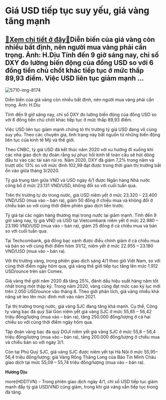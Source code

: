 Giá USD tiếp tục suy yếu, giá vàng tăng mạnh
============================================

[:gift:Xem chi tiết ở đây:gift:](https://hddtvn.com/gia-usd-tiep-tuc-suy-yeu-gia-vang-tang-manh/)Diễn biến của giá vàng còn nhiều bất định, nên người mua vàng phải cẩn trọng. Ảnh: H.Dịu Tính đến 9 giờ sáng nay, chỉ số DXY đo lường biến động của đồng USD so với 6 đồng tiền chủ chốt khác tiếp tục ở mức thấp 89,93 điểm. Việc USD liên tục giảm mạnh …
-----------------------------------------------------------------------------------------------------------------------------------------------------------------------------------------------------------------------------------------------------------





![5710-img-8174](https://hddtvn.com/wp-content/uploads/2021/01/5710_IMG_8174.jpg "Diễn biến của giá vàng còn nhiều bất định, nên người mua vàng phải cẩn trọng. Ảnh: H.Dịu")


Diễn biến của giá vàng còn nhiều bất định, nên người mua vàng phải cẩn trọng. Ảnh: H.Dịu



Tính đến 9 giờ sáng nay, chỉ số DXY đo lường biến động của đồng USD so với 6 đồng tiền chủ chốt khác tiếp tục ở mức thấp 89,93 điểm.


Việc USD liên tục giảm mạnh chứng tỏ thị trường tỷ giá USD đang vô cùng suy yếu. Theo các chuyên gia, tình trạng này bắt nguồn từ những biến động liên tục của kinh tế Mỹ và thế giới.


Theo CNBC, tỷ giá USD đã kết thúc năm 2020 với xu hướng đi xuống khi các nhà giao dịch dự đoán rằng sự phục hồi kinh tế toàn cầu sẽ hút dòng đầu tư vào các tài sản rủi ro. Năm 2020, DXY đã giảm 7,2% trong năm và trượt dốc 13% so với mức đỉnh 102,99 đạt được trong thời gian thị trường bất ổn vào giữa tháng 3/2020.


Tỷ giá trung tâm giữa VND và USD ngày 4/1 được Ngân hàng Nhà nước công bố ở mức 23.131 VND/USD, không đổi so với cuối tuần qua.


Trên thị trường tự do trong nước, giá USD niêm yết ở mức 23.320 – 23.400 VND/USD (mua vào – bán ra), giảm 50 đồng ở chiều mua và không đổi ở chiều bán so với cùng thời điểm phiên giao dịch liền trước.


Tỷ giá tại các ngân hàng thương mại trong nước lại giảm mạnh. Tính đến 9 giờ sáng nay, tỷ giá VND và USD tại Vietcombank niêm yết ở mức 22.980 – 23.190 VND/USD (mua vào – bán ra), giảm 25 đồng ở cả chiều mua và bán so với cuối tuần qua.


Tại Techcombank, giá đồng bạc xanh được điều chỉnh giảm ở cả chiều mua và bán so với cùng thời điểm hôm 31/12, niêm yết ở mức 22.955 – 23.180 VND/USD (mua vào – bán ra).


Với thị trường vàng, trong phiên giao dịch sáng 4/1 theo giờ Việt Nam, so với cùng thời điểm ngày hôm qua, giá vàng thế giới tiếp tục tăng lên mức 1.912 USD/ounce trên sàn Comex.


Giá vàng thế giới năm 2020 đã tăng 25%, đánh dấu hiệu suất hàng năm tốt nhất trong một thập kỷ. Trong năm 2020, vàng cũng đạt mức cao kỷ lục mới trên 2.050 USD/ounce vào tháng 8. Theo giới phân tích, giá vàng nhiều khả năng sẽ leo lên mức đỉnh mới vào năm 2021.


Tại thị trường trong nước, giá vàng SJC đang tăng khá mạnh. Cụ thể, Công ty vàng bạc đá quý Sài Gòn niêm yết giá vàng SJC ở mức 55,85 – 56,42 triệu đồng/lượng (mua vào – bán ra), tăng 250.000 đồng/lượng ở cả hai chiều so với cùng thời điểm ngày hôm qua.


Tập đoàn vàng bạc đá quý DOJI niêm yết giá vàng SJC ở mức 55,8 – 56,4 triệu đồng/lượng (mua vào – bán ra), tăng 200.000 đồng/lượng ở chiều mua và chiều bán so với ngày 3/1.


Còn tại Phú Quý SJC, giá vàng SJC được niêm yết tại Hà Nội ở mức 55,95– 56,4 triệu đồng/lượng; giá Vàng Rồng Thăng Long của Bảo Tín Minh Châu giao dịch tại mức 55,09 – 55,74 triệu đồng/lượng (mua vào – bán ra).




**Hương Dịu**



more(HDDTVN) – Trong phiên giao dịch ngày 4/1, chỉ số USD tiếp tục giảm mạnh đẩy tỷ giá USD/VND cũng giảm, trong khi giá vàng vẫn tiếp tục trong đà tăng.

